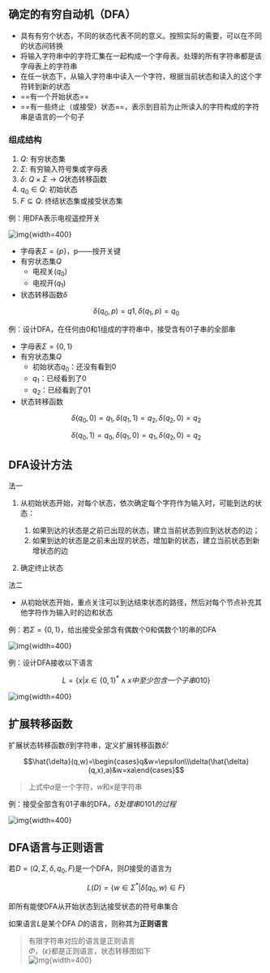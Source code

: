 ## 确定的有穷自动机（DFA）

- 具有有穷个状态，不同的状态代表不同的意义。按照实际的需要，可以在不同的状态间转换
- 将输入字符串中的字符汇集在一起构成一个字母表。处理的所有字符串都是该字母表上的字符串
- 在任一状态下，从输入字符串中读入一个字符，根据当前状态和读入的这个字符转到新的状态
- ==有一个开始状态==
- ==有一些终止（或接受）状态==，表示到目前为止所读入的字符构成的字符串是语言的一个句子

### 组成结构

1. $Q$: 有穷状态集
2. $\Sigma$: 有穷输入符号集或字母表
3. $\delta$: $Q\times \Sigma\to Q$状态转移函数
4. $q_0\in Q$: 初始状态
5. $F\subseteq Q$: 终结状态集或接受状态集

例：用DFA表示电视遥控开关

![img](https://github.com/DINOREXNB/DINOREXNB.github.io/blob/main/docs/images/xsyy2-2.png?raw=true){width=400}

- 字母表$\Sigma=\{p\}$，p——按开关键
- 有穷状态集$Q$
    - 电视关($q_0$)
    - 电视开($q_1$)
- 状态转移函数$\delta$

$$\delta(q_0,p)=q1,\delta(q_1,p)=q_0$$

例：设计DFA，在任何由0和1组成的字符串中，接受含有01子串的全部串

- 字母表$\Sigma=\{0,1\}$
- 有穷状态集$Q$
    - 初始状态$q_0$：还没有看到0
    - $q_1$：已经看到了0
    - $q_2$：已经看到了01
- 状态转移函数

$$\delta(q_0,0)=q_1,\delta(q_1,1)=q_2,\delta(q_2,0)=q_2$$

$$\delta(q_0,1)=q_0,\delta(q_1,0)=q_1,\delta(q_2,0)=q_2$$

## DFA设计方法

法一

1. 从初始状态开始，对每个状态，依次确定每个字符作为输入时，可能到达的状态：
      
      1. 如果到达的状态是之前已出现的状态，建立当前状态到应到达状态的边；
      2. 如果到达的状态是之前未出现的状态，增加新的状态，建立当前状态到新增状态的边

2. 确定终止状态

法二

-  从初始状态开始，重点关注可以到达结束状态的路径，然后对每个节点补充其他字符作为输入时的边和状态

例：若$\Sigma=\{0,1\}$，给出接受全部含有偶数个0和偶数个1的串的DFA

![img](https://github.com/DINOREXNB/DINOREXNB.github.io/blob/main/docs/images/xsyy2-3.png?raw=true){width=400}

例：设计DFA接收以下语言

$$L=\{x|x\in \{0,1\}^* \wedge x中至少包含一个子串010\}$$

![img](https://github.com/DINOREXNB/DINOREXNB.github.io/blob/main/docs/images/xsyy2-4.png?raw=true){width=400}

## 扩展转移函数

扩展状态转移函数$\delta$到字符串，定义扩展转移函数$\hat{\delta}$:

$$\hat{\delta}(q,w)=\begin{cases}q&w=\epsilon\\\delta(\hat{\delta}(q,x),a)&w=xa\end{cases}$$

> 上式中$a$是一个字符，$w$和$x$是字符串

例：接受全部含有01子串的DFA，$\hat{\delta}处理串0101的过程$

![img](https://github.com/DINOREXNB/DINOREXNB.github.io/blob/main/docs/images/xsyy2-5.png?raw=true){width=400}

## DFA语言与正则语言

若$D=(Q,\Sigma,\delta,q_0,F)$是一个DFA，则$D$接受的语言为

$$L(D)=\{w\in \Sigma^*|\hat{\delta}(q_0,w)\in F\}$$

即所有能使DFA从开始状态到达接受状态的符号串集合

如果语言$L$是某个DFA $D$的语言，则称其为**正则语言**

> 有限字符串对应的语言是正则语言<br>
> $\Phi$，$\{\epsilon\}$都是正则语言，状态转移图如下<br>
> ![img](https://github.com/DINOREXNB/DINOREXNB.github.io/blob/main/docs/images/xsyy2-6.png?raw=true){width=400}